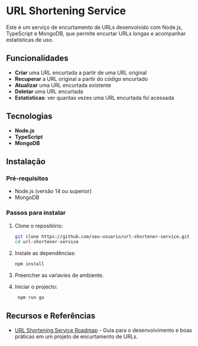 # URL Shortening Service

Este é um serviço de encurtamento de URLs desenvolvido com Node.js, TypeScript e MongoDB, que permite encurtar URLs longas e acompanhar estatísticas de uso.

## Funcionalidades

- **Criar** uma URL encurtada a partir de uma URL original
- **Recuperar** a URL original a partir do código encurtado
- **Atualizar** uma URL encurtada existente
- **Deletar** uma URL encurtada
- **Estatísticas**: ver quantas vezes uma URL encurtada foi acessada

## Tecnologias

- **Node.js**
- **TypeScript**
- **MongoDB**

## Instalação

### Pré-requisitos

- Node.js (versão 14 ou superior)
- MongoDB

### Passos para instalar

1. Clone o repositório:

   ```bash
   git clone https://github.com/seu-usuario/url-shortener-service.git
   cd url-shortener-service
2. Instale as dependências:
   ```bash
   npm install
   
3. Preencher as variavies de ambiente.
4. Iniciar o projecto:
    ```bash
     npm run go

  ## Recursos e Referências

- [URL Shortening Service Roadmap](https://roadmap.sh/projects/url-shortening-service) - Guia para o desenvolvimento e boas práticas em um projeto de encurtamento de URLs.


